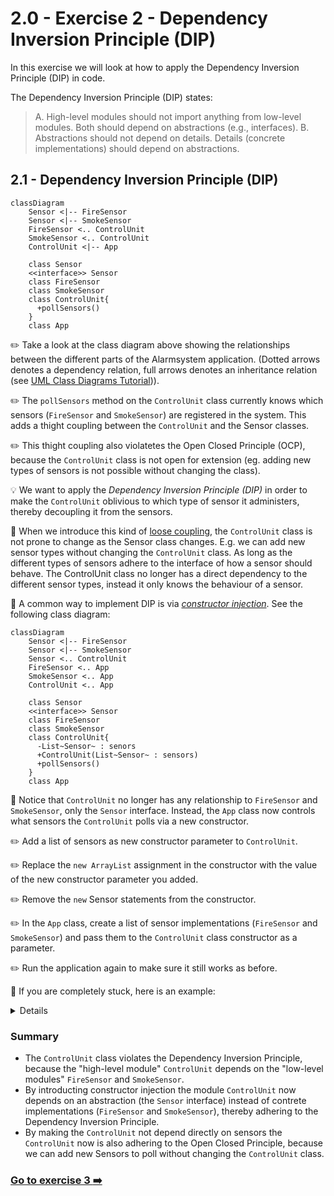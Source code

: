 # 2.0 - Exercise 2 - Dependency Inversion Principle (DIP)

In this exercise we will look at how to apply the Dependency Inversion Principle (DIP) in code.

The Dependency Inversion Principle (DIP) states:

> A. High-level modules should not import anything from low-level modules. Both should depend on abstractions (e.g., interfaces).
> B. Abstractions should not depend on details. Details (concrete implementations) should depend on abstractions.

## 2.1 - Dependency Inversion Principle (DIP)

```mermaid
classDiagram
    Sensor <|-- FireSensor
    Sensor <|-- SmokeSensor
    FireSensor <.. ControlUnit
    SmokeSensor <.. ControlUnit
    ControlUnit <|-- App
    
    class Sensor
    <<interface>> Sensor
    class FireSensor
    class SmokeSensor
    class ControlUnit{
      +pollSensors()
    }
    class App
```

:pencil2: Take a look at the class diagram above showing the relationships between the different parts of the Alarmsystem application. (Dotted arrows denotes a dependency relation, full arrows denotes an inheritance relation (see [UML Class Diagrams Tutorial](https://www.visual-paradigm.com/guide/uml-unified-modeling-language/uml-class-diagram-tutorial/))).

:pencil2: The `pollSensors` method on the `ControlUnit` class currently knows which sensors (`FireSensor` and `SmokeSensor`) are registered in the system. This adds a thight coupling between the `ControlUnit` and the Sensor classes.

:pencil2: This thight coupling also violatetes the Open Closed Principle (OCP), because the `ControlUnit` class is not open for extension (eg. adding new types of sensors is not possible without changing the class).

:bulb: We want to apply the _Dependency Inversion Principle (DIP)_ in order to make the `ControlUnit` oblivious to which type of sensor it administers, thereby decoupling it from the sensors.

:book: When we introduce this kind of [loose coupling](https://en.wikipedia.org/wiki/Loose_coupling), the `ControlUnit` class is not prone to change as the Sensor class changes. E.g. we can add new sensor types without changing the `ControlUnit` class. As long as the different types of sensors adhere to the interface of how a sensor should behave. The ControlUnit class no longer has a direct dependency to the different sensor types, instead it only knows the behaviour of a sensor.

:book: A common way to implement DIP is via [_constructor injection_](https://en.wikipedia.org/wiki/Dependency_injection#Constructor_injection).  See the following class diagram:

```mermaid
classDiagram
    Sensor <|-- FireSensor
    Sensor <|-- SmokeSensor
    Sensor <.. ControlUnit
    FireSensor <.. App
    SmokeSensor <.. App
    ControlUnit <.. App
    
    class Sensor
    <<interface>> Sensor
    class FireSensor
    class SmokeSensor
    class ControlUnit{
      -List~Sensor~ : senors
      +ControlUnit(List~Sensor~ : sensors)
      +pollSensors()
    }
    class App
```

:book: Notice that `ControlUnit` no longer has any relationship to `FireSensor` and `SmokeSensor`, only the `Sensor` interface. Instead, the `App` class now controls what sensors the `ControlUnit` polls via a new constructor.

:pencil2: Add a list of sensors as new constructor parameter to `ControlUnit`.

:pencil2: Replace the `new ArrayList` assignment in the constructor with the value of the new constructor parameter you added.

:pencil2: Remove the  `new` Sensor statements from the constructor.

:pencil2: In the `App` class, create a list of sensor implementations (`FireSensor` and `SmokeSensor`) and pass them to the `ControlUnit` class constructor as a parameter.

:pencil2: Run the application again to make sure it still works as before.

:book: If you are completely stuck, here is an example:

<details>

```java

public class ControlUnit {
  private final List<Sensor> sensors;

  // Add List<Sensor> sensors parameter here:
  public ControlUnit(List<Sensor> sensors) {
    this.sensors = sensors;
    // Remove the following:
    // this.sensors = new ArrayList<>();
    // sensors.add(new FireSensor());
    // sensors.add(new SmokeSensor());
  }

  // ...
}
```

```java
public class App {

  public static void main(String[] args) {
    // Add list of sensors:
    List<Sensor> sensors = new ArrayList<>();
    sensors.add(new FireSensor());
    sensors.add(new SmokeSensor());
    
    // Pass list of sensors to ControlUnit constructor as parameter:
    ControlUnit controlUnit = new ControlUnit(sensors);
    // ...
  }
}
```

</details>

### Summary

- The `ControlUnit` class violates the Dependency Inversion Principle, because the "high-level module" `ControlUnit` depends on the "low-level modules" `FireSensor` and `SmokeSensor`.
- By introducting constructor injection the module `ControlUnit` now depends on an abstraction (the `Sensor` interface) instead of contrete implementations (`FireSensor` and `SmokeSensor`), thereby adhering to the Dependency Inversion Principle.
- By making the `ControlUnit` not depend directly on sensors the `ControlUnit` now is also adhering to the Open Closed Principle, because we can add new Sensors to poll without changing the `ControlUnit` class.

### [Go to exercise 3 :arrow_right:](../exercise-3/README.md)
